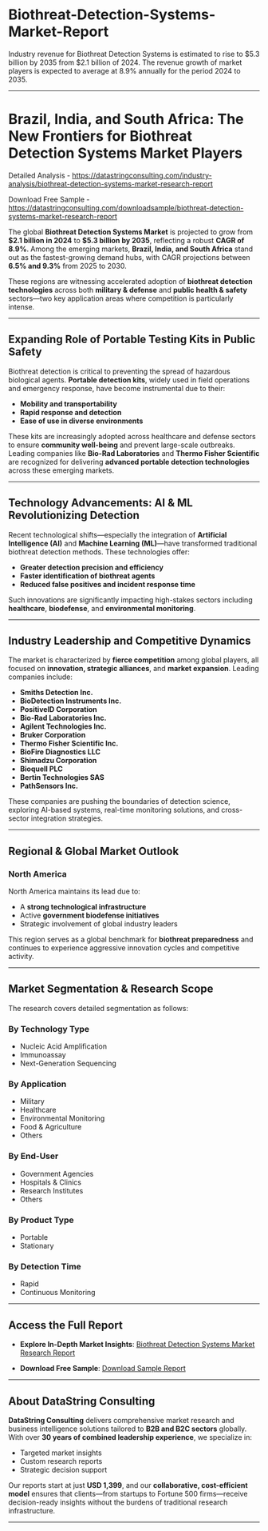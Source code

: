 # Biothreat-Detection-Systems-Market-Report

Industry revenue for Biothreat Detection Systems is estimated to rise to $5.3 billion by 2035 from $2.1 billion of 2024. The revenue growth of market players is expected to average at 8.9% annually for the period 2024 to 2035.

---

# **Brazil, India, and South Africa: The New Frontiers for Biothreat Detection Systems Market Players**

Detailed Analysis - https://datastringconsulting.com/industry-analysis/biothreat-detection-systems-market-research-report

Download Free Sample - https://datastringconsulting.com/downloadsample/biothreat-detection-systems-market-research-report

The global **Biothreat Detection Systems Market** is projected to grow from **\$2.1 billion in 2024** to **\$5.3 billion by 2035**, reflecting a robust **CAGR of 8.9%**. Among the emerging markets, **Brazil, India, and South Africa** stand out as the fastest-growing demand hubs, with CAGR projections between **6.5% and 9.3%** from 2025 to 2030.

These regions are witnessing accelerated adoption of **biothreat detection technologies** across both **military & defense** and **public health & safety** sectors—two key application areas where competition is particularly intense.

---

## **Expanding Role of Portable Testing Kits in Public Safety**

Biothreat detection is critical to preventing the spread of hazardous biological agents. **Portable detection kits**, widely used in field operations and emergency response, have become instrumental due to their:

* **Mobility and transportability**
* **Rapid response and detection**
* **Ease of use in diverse environments**

These kits are increasingly adopted across healthcare and defense sectors to ensure **community well-being** and prevent large-scale outbreaks. Leading companies like **Bio-Rad Laboratories** and **Thermo Fisher Scientific** are recognized for delivering **advanced portable detection technologies** across these emerging markets.

---

## **Technology Advancements: AI & ML Revolutionizing Detection**

Recent technological shifts—especially the integration of **Artificial Intelligence (AI)** and **Machine Learning (ML)**—have transformed traditional biothreat detection methods. These technologies offer:

* **Greater detection precision and efficiency**
* **Faster identification of biothreat agents**
* **Reduced false positives and incident response time**

Such innovations are significantly impacting high-stakes sectors including **healthcare**, **biodefense**, and **environmental monitoring**.

---

## **Industry Leadership and Competitive Dynamics**

The market is characterized by **fierce competition** among global players, all focused on **innovation, strategic alliances**, and **market expansion**. Leading companies include:

* **Smiths Detection Inc.**
* **BioDetection Instruments Inc.**
* **PositiveID Corporation**
* **Bio-Rad Laboratories Inc.**
* **Agilent Technologies Inc.**
* **Bruker Corporation**
* **Thermo Fisher Scientific Inc.**
* **BioFire Diagnostics LLC**
* **Shimadzu Corporation**
* **Bioquell PLC**
* **Bertin Technologies SAS**
* **PathSensors Inc.**

These companies are pushing the boundaries of detection science, exploring AI-based systems, real-time monitoring solutions, and cross-sector integration strategies.

---

## **Regional & Global Market Outlook**

### **North America**

North America maintains its lead due to:

* A **strong technological infrastructure**
* Active **government biodefense initiatives**
* Strategic involvement of global industry leaders

This region serves as a global benchmark for **biothreat preparedness** and continues to experience aggressive innovation cycles and competitive activity.

---

## **Market Segmentation & Research Scope**

The research covers detailed segmentation as follows:

### **By Technology Type**

* Nucleic Acid Amplification
* Immunoassay
* Next-Generation Sequencing

### **By Application**

* Military
* Healthcare
* Environmental Monitoring
* Food & Agriculture
* Others

### **By End-User**

* Government Agencies
* Hospitals & Clinics
* Research Institutes
* Others

### **By Product Type**

* Portable
* Stationary

### **By Detection Time**

* Rapid
* Continuous Monitoring

---

## **Access the Full Report**

* **Explore In-Depth Market Insights**:
  [Biothreat Detection Systems Market Research Report](https://datastringconsulting.com/industry-analysis/biothreat-detection-systems-market-research-report)

* **Download Free Sample**:
  [Download Sample Report](https://datastringconsulting.com/downloadsample/biothreat-detection-systems-market-research-report)

---

## **About DataString Consulting**

**DataString Consulting** delivers comprehensive market research and business intelligence solutions tailored to **B2B and B2C sectors** globally. With over **30 years of combined leadership experience**, we specialize in:

* Targeted market insights
* Custom research reports
* Strategic decision support

Our reports start at just **USD 1,399**, and our **collaborative, cost-efficient model** ensures that clients—from startups to Fortune 500 firms—receive decision-ready insights without the burdens of traditional research infrastructure.

---

